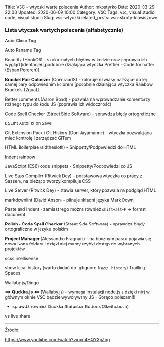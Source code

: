 Title: VSC - wtyczki warte polecenia
Author: mkostyrko
Date: 2020-03-29 22:00
Updated: 2020-06-09 10:00
Category: VSC
Tags: vsc, visual studio code, visual studio
Slug: vsc-wtyczki
related_posts: vsc-skroty-klawiszowe

### Lista wtyczek wartych polecenia (alfabetycznie)

Auto Close Tag

Auto Rename Tag

Beautify (HookQR) - szuka małych błędów w kodzie oraz poprawia ich wygląd (identacje) [podobnie działająca wtyczka Prettier - Code formatter (Esban Pereren)]

**Bracket Pair Colorizer** (CoenraadS) - koloruje nawiasy należące do tej samej pary odpowiednim kolorem [podobnie działająca wtyczka Rainbow Brackets (2gua)]

Better comments (Aaron Bond) - pozwala na wprowadzanie komentarzy różnego typu do kodu JS (poprawia ich widoczność)

Code Spell Checker (Street Side Software) - sprawdza błędy ortograficzne

ESLint AutoFix on Save

Git Extension Pack i Git History (Don Jayamanne) - wtyczka pozwalająca mieć kontrolę i zarządzać GITem

HTML Boilerplae (sidthesloth) - Snippetty/Podpowiedzi do HTML

Indent rainbow

JavaScript (ES6) code snippets - Snippetty/Podpowiedzi do JS

Live Sass Compiler (Ritwick Dey) - podstawowa wtyczka do pracy z Sassem, na bieżąco tworzy/kompiluje CSS

Live Server (Ritwick Dey) - stawia serwer, który pozwala na podgląd HTML

markdownlint (David Anson) - pilnuje składni języka Mark Down

Paste and Indent - zamiast tego można również `shift+alt+F` -> format document

**Polish - Code Spell Checker** (Street Side Software) - sprawdza błędy ortograficzne w języku polskim

**Project Manager** (Alessandro Fragnani) - na bocznym pasku pojawia się nowa ikona folderu i dzięki niej mamy szybki dostęp do wybranych projektów

scss intellisense

show local history (warto dodać do .gitignore frazę `.history`)
Trailling Spaces

Wallaby.js/Dingo

**==> Quokka.js <==** (Wallaby.js) - wymaga instalacji node.js a dzięki niej w głównym oknie VSC będzie wywoływany JS - Gorąco polecam!!!
 - sprawdź również Quokka Statusbar Buttons (Skethcbuch)

vs live share

---

Źródło: 

https://www.youtube.com/watch?v=om4HQYXgZog